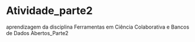 # Atividade_parte2
aprendizagem da disciplina Ferramentas em Ciência Colaborativa e Bancos de Dados Abertos_Parte2
